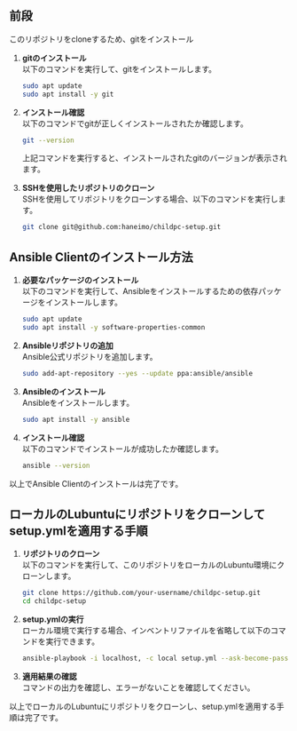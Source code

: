## 前段

このリポジトリをcloneするため、gitをインストール

1. **gitのインストール**  
    以下のコマンドを実行して、gitをインストールします。

    ```bash
    sudo apt update
    sudo apt install -y git
    ```

2. **インストール確認**  
    以下のコマンドでgitが正しくインストールされたか確認します。

    ```bash
    git --version
    ```

    上記コマンドを実行すると、インストールされたgitのバージョンが表示されます。

3. **SSHを使用したリポジトリのクローン**  
    SSHを使用してリポジトリをクローンする場合、以下のコマンドを実行します。

    ```bash
    git clone git@github.com:haneimo/childpc-setup.git
    ```

## Ansible Clientのインストール方法

1. **必要なパッケージのインストール**  
    以下のコマンドを実行して、Ansibleをインストールするための依存パッケージをインストールします。

    ```bash
    sudo apt update
    sudo apt install -y software-properties-common
    ```

2. **Ansibleリポジトリの追加**  
    Ansible公式リポジトリを追加します。

    ```bash
    sudo add-apt-repository --yes --update ppa:ansible/ansible
    ```

3. **Ansibleのインストール**  
    Ansibleをインストールします。

    ```bash
    sudo apt install -y ansible
    ```

4. **インストール確認**  
    以下のコマンドでインストールが成功したか確認します。

    ```bash
    ansible --version
    ```

以上でAnsible Clientのインストールは完了です。



## ローカルのLubuntuにリポジトリをクローンしてsetup.ymlを適用する手順

1. **リポジトリのクローン**  
    以下のコマンドを実行して、このリポジトリをローカルのLubuntu環境にクローンします。

    ```bash
    git clone https://github.com/your-username/childpc-setup.git
    cd childpc-setup
    ```

2. **setup.ymlの実行**  
    ローカル環境で実行する場合、インベントリファイルを省略して以下のコマンドを実行できます。

    ```bash
    ansible-playbook -i localhost, -c local setup.yml --ask-become-pass
    ```

4. **適用結果の確認**  
    コマンドの出力を確認し、エラーがないことを確認してください。

以上でローカルのLubuntuにリポジトリをクローンし、setup.ymlを適用する手順は完了です。
